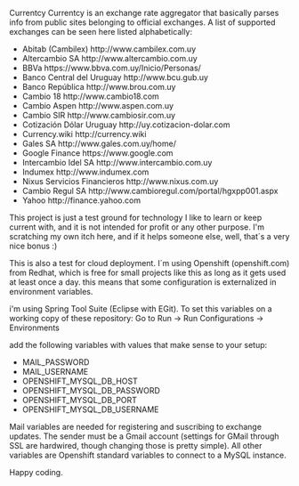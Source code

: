 Currentcy
Currentcy is an exchange rate aggregator that basically parses info from public sites belonging to official exchanges.
A list of supported exchanges can be seen here listed alphabetically:
<ul>
<li>Abitab (Cambilex)  http://www.cambilex.com.uy</li>
<li>Altercambio SA  http://www.altercambio.com.uy</li>
<li>BBVa https://www.bbva.com.uy/Inicio/Personas/</li>
<li>Banco Central del Uruguay  http://www.bcu.gub.uy</li>
<li>Banco República  http://www.brou.com.uy</li>
<li>Cambio 18  http://www.cambio18.com</li>
<li>Cambio Aspen  http://www.aspen.com.uy</li>
<li>Cambio SIR http://www.cambiosir.com.uy</li>
<li>Cotización Dólar Uruguay  http://uy.cotizacion-dolar.com</li>
<li>Currency.wiki  http://currency.wiki</li>
<li>Gales SA http://www.gales.com.uy/home/</li>
<li>Google Finance https://www.google.com</li>
<li>Intercambio Idel SA http://www.intercambio.com.uy</li>
<li>Indumex  http://www.indumex.com</li>
<li>Nixus Servicios Financieros  http://www.nixus.com.uy</li>
<li>Cambio Regul SA  http://www.cambioregul.com/portal/hgxpp001.aspx</li>
<li>Yahoo http://finance.yahoo.com</li>
</ul>

This project is just a test ground for technology I like to learn or keep current with, and it is not intended for profit or any other purpose. I'm scratching my own itch here, and if it helps someone else, well, that´s a very nice bonus :)

This is also a test for cloud deployment. I´m using Openshift (openshift.com) from Redhat, which is free for small projects like this as long as it gets used at least once a day. this means that some configuration is externalized in environment variables.

i'm using Spring Tool Suite (Eclipse with EGit). To set this variables on a working copy of these repository:
Go to Run -> Run Configurations -> Environments

add the following variables with values that make sense to your setup:
<ul>
<li>MAIL_PASSWORD</li>
<li>MAIL_USERNAME</li>
<li>OPENSHIFT_MYSQL_DB_HOST</li>
<li>OPENSHIFT_MYSQL_DB_PASSWORD</li>
<li>OPENSHIFT_MYSQL_DB_PORT</li>
<li>OPENSHIFT_MYSQL_DB_USERNAME</li>
</ul>

Mail variables are needed for registering and suscribing to exchange updates. The sender must be a Gmail account (settings for GMail through SSL are hardwired, though changing those is pretty simple). All other variables are Openshift standard variables to connect to a MySQL instance.

Happy coding.



